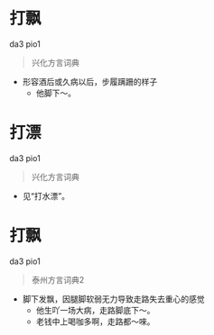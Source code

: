 # 打飘
da3 pio1
> 兴化方言词典
- 形容酒后或久病以后，步履蹒跚的样子
  - 他脚下～。

# 打漂
da3 pio1
> 兴化方言词典
- 见“打水漂”。

# 打飘
da3 pio1
> 泰州方言词典2
- 脚下发飘，因腿脚软弱无力导致走路失去重心的感觉
  - 他生吖一场大病，走路脚底下～。
  - 老钱中上喝咖多啊，走路都～唻。

